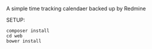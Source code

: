 A simple time tracking calendaer backed up by Redmine

SETUP:

```
composer install
cd web
bower install
```
